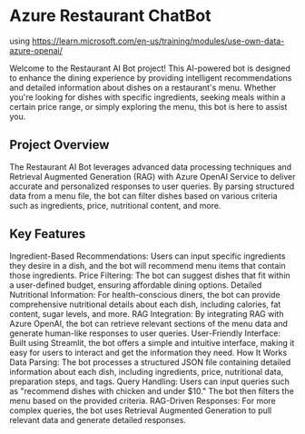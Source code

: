 # Azure Restaurant ChatBot

using https://learn.microsoft.com/en-us/training/modules/use-own-data-azure-openai/


Welcome to the Restaurant AI Bot project! This AI-powered bot is designed to enhance the dining experience by providing intelligent recommendations and detailed information about dishes on a restaurant's menu. Whether you're looking for dishes with specific ingredients, seeking meals within a certain price range, or simply exploring the menu, this bot is here to assist you.

## Project Overview
The Restaurant AI Bot leverages advanced data processing techniques and Retrieval Augmented Generation (RAG) with Azure OpenAI Service to deliver accurate and personalized responses to user queries. By parsing structured data from a menu file, the bot can filter dishes based on various criteria such as ingredients, price, nutritional content, and more.

## Key Features
Ingredient-Based Recommendations: Users can input specific ingredients they desire in a dish, and the bot will recommend menu items that contain those ingredients.
Price Filtering: The bot can suggest dishes that fit within a user-defined budget, ensuring affordable dining options.
Detailed Nutritional Information: For health-conscious diners, the bot can provide comprehensive nutritional details about each dish, including calories, fat content, sugar levels, and more.
RAG Integration: By integrating RAG with Azure OpenAI, the bot can retrieve relevant sections of the menu data and generate human-like responses to user queries.
User-Friendly Interface: Built using Streamlit, the bot offers a simple and intuitive interface, making it easy for users to interact and get the information they need.
How It Works
Data Parsing: The bot processes a structured JSON file containing detailed information about each dish, including ingredients, price, nutritional data, preparation steps, and tags.
Query Handling: Users can input queries such as "recommend dishes with chicken and under $10." The bot then filters the menu based on the provided criteria.
RAG-Driven Responses: For more complex queries, the bot uses Retrieval Augmented Generation to pull relevant data and generate detailed responses.
